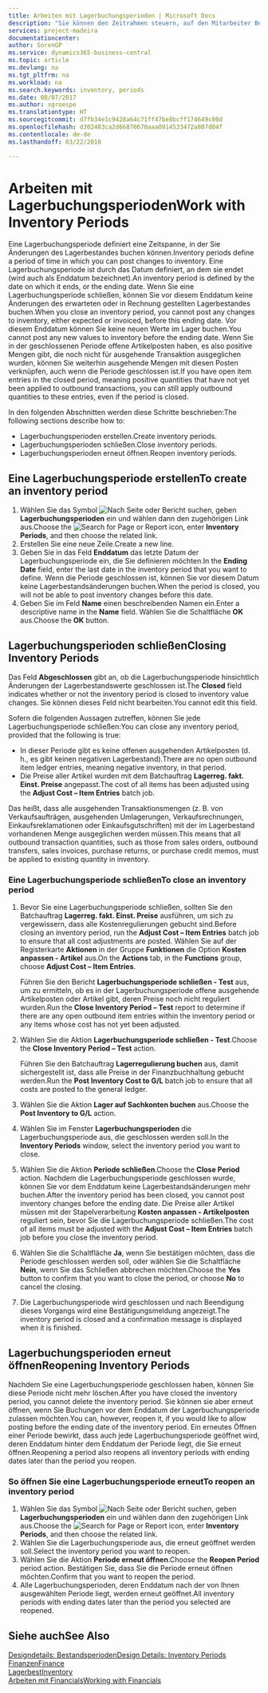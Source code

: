 ```yaml
---
title: Arbeiten mit Lagerbuchungsperioden | Microsoft Docs
description: "Sie können den Zeitrahmen steuern, auf den Mitarbeiter Beitragsänderungen des Lagerbestandes buchen können, indem Sie Lagerbuchungsperioden definieren."
services: project-madeira
documentationcenter: 
author: SorenGP
ms.service: dynamics365-business-central
ms.topic: article
ms.devlang: na
ms.tgt_pltfrm: na
ms.workload: na
ms.search.keywords: inventory, periods
ms.date: 08/07/2017
ms.author: sgroespe
ms.translationtype: HT
ms.sourcegitcommit: d7fb34e1c9428a64c71ff47be8bcff174649c00d
ms.openlocfilehash: d302483ca2d66870670aaa0914533472a807d04f
ms.contentlocale: de-de
ms.lasthandoff: 03/22/2018

---
```

# <a name="work-with-inventory-periods"></a><span data-ttu-id="75a91-103">Arbeiten mit Lagerbuchungsperioden</span><span class="sxs-lookup"><span data-stu-id="75a91-103">Work with Inventory Periods</span></span>
<span data-ttu-id="75a91-104">Eine Lagerbuchungsperiode definiert eine Zeitspanne, in der Sie Änderungen des Lagerbestandes buchen können.</span><span class="sxs-lookup"><span data-stu-id="75a91-104">Inventory periods define a period of time in which you can post changes to inventory.</span></span> <span data-ttu-id="75a91-105">Eine Lagerbuchungsperiode ist durch das Datum definiert, an dem sie endet (wird auch als Enddatum bezeichnet).</span><span class="sxs-lookup"><span data-stu-id="75a91-105">An inventory period is defined by the date on which it ends, or the ending date.</span></span> <span data-ttu-id="75a91-106">Wenn Sie eine Lagerbuchungsperiode schließen, können Sie vor diesem Enddatum keine Änderungen des erwarteten oder in Rechnung gestellten Lagerbestandes buchen.</span><span class="sxs-lookup"><span data-stu-id="75a91-106">When you close an inventory period, you cannot post any changes to inventory, either expected or invoiced, before this ending date.</span></span> <span data-ttu-id="75a91-107">Vor diesem Enddatum können Sie keine neuen Werte im Lager buchen.</span><span class="sxs-lookup"><span data-stu-id="75a91-107">You cannot post any new values to inventory before the ending date.</span></span> <span data-ttu-id="75a91-108">Wenn Sie in der geschlossenen Periode offene Artikelposten haben, es also positive Mengen gibt, die noch nicht für ausgehende Transaktion ausgeglichen wurden, können Sie weiterhin ausgehende Mengen mit diesen Posten verknüpfen, auch wenn die Periode geschlossen ist.</span><span class="sxs-lookup"><span data-stu-id="75a91-108">If you have open item entries in the closed period, meaning positive quantities that have not yet been applied to outbound transactions, you can still apply outbound quantities to these entries, even if the period is closed.</span></span>  

<span data-ttu-id="75a91-109">In den folgenden Abschnitten werden diese Schritte beschrieben:</span><span class="sxs-lookup"><span data-stu-id="75a91-109">The following sections describe how to:</span></span>  

* <span data-ttu-id="75a91-110">Lagerbuchungsperioden erstellen.</span><span class="sxs-lookup"><span data-stu-id="75a91-110">Create inventory periods.</span></span>  
* <span data-ttu-id="75a91-111">Lagerbuchungsperioden schließen.</span><span class="sxs-lookup"><span data-stu-id="75a91-111">Close inventory periods.</span></span>  
* <span data-ttu-id="75a91-112">Lagerbuchungsperioden erneut öffnen.</span><span class="sxs-lookup"><span data-stu-id="75a91-112">Reopen inventory periods.</span></span>  

## <a name="to-create-an-inventory-period"></a><span data-ttu-id="75a91-113">Eine Lagerbuchungsperiode erstellen</span><span class="sxs-lookup"><span data-stu-id="75a91-113">To create an inventory period</span></span>  
1. <span data-ttu-id="75a91-114">Wählen Sie das Symbol ![Nach Seite oder Bericht suchen](media/ui-search/search_small.png "Symbol Nach Seite oder Bericht suchen"), geben **Lagerbuchungsperioden** ein und wählen dann den zugehörigen Link aus.</span><span class="sxs-lookup"><span data-stu-id="75a91-114">Choose the ![Search for Page or Report](media/ui-search/search_small.png "Search for Page or Report icon") icon, enter **Inventory Periods**, and then choose the related link.</span></span>  
2. <span data-ttu-id="75a91-115">Erstellen Sie eine neue Zeile.</span><span class="sxs-lookup"><span data-stu-id="75a91-115">Create a new line.</span></span>  
3. <span data-ttu-id="75a91-116">Geben Sie in das Feld **Enddatum** das letzte Datum der Lagerbuchungsperiode ein, die Sie definieren möchten.</span><span class="sxs-lookup"><span data-stu-id="75a91-116">In the **Ending Date** field, enter the last date in the inventory period that you want to define.</span></span> <span data-ttu-id="75a91-117">Wenn die Periode geschlossen ist, können Sie vor diesem Datum keine Lagerbestandsänderungen buchen.</span><span class="sxs-lookup"><span data-stu-id="75a91-117">When the period is closed, you will not be able to post inventory changes before this date.</span></span>  
4. <span data-ttu-id="75a91-118">Geben Sie im Feld **Name** einen beschreibenden Namen ein.</span><span class="sxs-lookup"><span data-stu-id="75a91-118">Enter a descriptive name in the **Name** field.</span></span> <span data-ttu-id="75a91-119">Wählen Sie die Schaltfläche **OK** aus.</span><span class="sxs-lookup"><span data-stu-id="75a91-119">Choose the **OK** button.</span></span>  

## <a name="closing-inventory-periods"></a><span data-ttu-id="75a91-120">Lagerbuchungsperioden schließen</span><span class="sxs-lookup"><span data-stu-id="75a91-120">Closing Inventory Periods</span></span>  
<span data-ttu-id="75a91-121">Das Feld **Abgeschlossen** gibt an, ob die Lagerbuchungsperiode hinsichtlich Änderungen der Lagerbestandswerte geschlossen ist.</span><span class="sxs-lookup"><span data-stu-id="75a91-121">The **Closed** field indicates whether or not the inventory period is closed to inventory value changes.</span></span> <span data-ttu-id="75a91-122">Sie können dieses Feld nicht bearbeiten.</span><span class="sxs-lookup"><span data-stu-id="75a91-122">You cannot edit this field.</span></span>  

<span data-ttu-id="75a91-123">Sofern die folgenden Aussagen zutreffen, können Sie jede Lagerbuchungsperiode schließen:</span><span class="sxs-lookup"><span data-stu-id="75a91-123">You can close any inventory period, provided that the following is true:</span></span>  

* <span data-ttu-id="75a91-124">In dieser Periode gibt es keine offenen ausgehenden Artikelposten (d. h., es gibt keinen negativen Lagerbestand).</span><span class="sxs-lookup"><span data-stu-id="75a91-124">There are no open outbound item ledger entries, meaning negative inventory, in that period.</span></span>  
* <span data-ttu-id="75a91-125">Die Preise aller Artikel wurden mit dem Batchauftrag **Lagerreg. fakt. Einst. Preise** angepasst.</span><span class="sxs-lookup"><span data-stu-id="75a91-125">The cost of all items has been adjusted using the **Adjust Cost – Item Entries** batch job.</span></span>  

<span data-ttu-id="75a91-126">Das heißt, dass alle ausgehenden Transaktionsmengen (z. B. von Verkaufsaufträgen, ausgehenden Umlagerungen, Verkaufsrechnungen, Einkaufsreklamationen oder Einkaufsgutschriften) mit der im Lagerbestand vorhandenen Menge ausgeglichen werden müssen.</span><span class="sxs-lookup"><span data-stu-id="75a91-126">This means that all outbound transaction quantities, such as those from sales orders, outbound transfers, sales invoices, purchase returns, or purchase credit memos, must be applied to existing quantity in inventory.</span></span>  

### <a name="to-close-an-inventory-period"></a><span data-ttu-id="75a91-127">Eine Lagerbuchungsperiode schließen</span><span class="sxs-lookup"><span data-stu-id="75a91-127">To close an inventory period</span></span>  
1. <span data-ttu-id="75a91-128">Bevor Sie eine Lagerbuchungsperiode schließen, sollten Sie den Batchauftrag **Lagerreg. fakt. Einst. Preise** ausführen, um sich zu vergewissern, dass alle Kostenregulierungen gebucht sind.</span><span class="sxs-lookup"><span data-stu-id="75a91-128">Before closing an inventory period, run the **Adjust Cost – Item Entries** batch job to ensure that all cost adjustments are posted.</span></span> <span data-ttu-id="75a91-129">Wählen Sie auf der Registerkarte **Aktionen** in der Gruppe **Funktionen** die Option **Kosten anpassen - Artikel** aus.</span><span class="sxs-lookup"><span data-stu-id="75a91-129">On the **Actions** tab, in the **Functions** group, choose **Adjust Cost – Item Entries**.</span></span>  

     <span data-ttu-id="75a91-130">Führen Sie den Bericht **Lagerbuchungsperiode schließen - Test** aus, um zu ermitteln, ob es in der Lagerbuchungsperiode offene ausgehende Artikelposten oder Artikel gibt, deren Preise noch nicht reguliert wurden.</span><span class="sxs-lookup"><span data-stu-id="75a91-130">Run the **Close Inventory Period – Test** report to determine if there are any open outbound item entries within the inventory period or any items whose cost has not yet been adjusted.</span></span>  
2. <span data-ttu-id="75a91-131">Wählen Sie die Aktion **Lagerbuchungsperiode schließen - Test**.</span><span class="sxs-lookup"><span data-stu-id="75a91-131">Choose the **Close Inventory Period – Test** action.</span></span>  

     <span data-ttu-id="75a91-132">Führen Sie den Batchauftrag **Lagerregulierung buchen** aus, damit sichergestellt ist, dass alle Preise in der Finanzbuchhaltung gebucht werden.</span><span class="sxs-lookup"><span data-stu-id="75a91-132">Run the **Post Inventory Cost to G/L** batch job to ensure that all costs are posted to the general ledger.</span></span>  
3. <span data-ttu-id="75a91-133">Wählen Sie die Aktion **Lager auf Sachkonten buchen** aus.</span><span class="sxs-lookup"><span data-stu-id="75a91-133">Choose the **Post Inventory to G/L** action.</span></span>  
4. <span data-ttu-id="75a91-134">Wählen Sie im Fenster  **Lagerbuchungsperioden** die Lagerbuchungsperiode aus, die geschlossen werden soll.</span><span class="sxs-lookup"><span data-stu-id="75a91-134">In the **Inventory Periods** window, select the inventory period you want to close.</span></span>  
5. <span data-ttu-id="75a91-135">Wählen Sie die Aktion **Periode schließen**.</span><span class="sxs-lookup"><span data-stu-id="75a91-135">Choose the **Close Period** action.</span></span> <span data-ttu-id="75a91-136">Nachdem die Lagerbuchungsperiode geschlossen wurde, können Sie vor dem Enddatum keine Lagerbestandsänderungen mehr buchen.</span><span class="sxs-lookup"><span data-stu-id="75a91-136">After the inventory period has been closed, you cannot post inventory changes before the ending date.</span></span> <span data-ttu-id="75a91-137">Die Preise aller Artikel müssen mit der Stapelverarbeitung **Kosten anpassen - Artikelposten** reguliert sein, bevor Sie die Lagerbuchungsperiode schließen.</span><span class="sxs-lookup"><span data-stu-id="75a91-137">The cost of all items must be adjusted with the **Adjust Cost – Item Entries** batch job before you close the inventory period.</span></span>  
6. <span data-ttu-id="75a91-138">Wählen Sie die Schaltfläche **Ja**, wenn Sie bestätigen möchten, dass die Periode geschlossen werden soll, oder wählen Sie die Schaltfläche **Nein**, wenn Sie das Schließen abbrechen möchten.</span><span class="sxs-lookup"><span data-stu-id="75a91-138">Choose the **Yes** button to confirm that you want to close the period, or choose **No** to cancel the closing.</span></span>  
7. <span data-ttu-id="75a91-139">Die Lagerbuchungsperiode wird geschlossen und nach Beendigung dieses Vorgangs wird eine Bestätigungsmeldung angezeigt.</span><span class="sxs-lookup"><span data-stu-id="75a91-139">The inventory period is closed and a confirmation message is displayed when it is finished.</span></span>  

## <a name="reopening-inventory-periods"></a><span data-ttu-id="75a91-140">Lagerbuchungsperioden erneut öffnen</span><span class="sxs-lookup"><span data-stu-id="75a91-140">Reopening Inventory Periods</span></span>  
<span data-ttu-id="75a91-141">Nachdem Sie eine Lagerbuchungsperiode geschlossen haben, können Sie diese Periode nicht mehr löschen.</span><span class="sxs-lookup"><span data-stu-id="75a91-141">After you have closed the inventory period, you cannot delete the inventory period.</span></span> <span data-ttu-id="75a91-142">Sie können sie aber erneut öffnen, wenn Sie Buchungen vor dem Enddatum der Lagerbuchungsperiode zulassen möchten.</span><span class="sxs-lookup"><span data-stu-id="75a91-142">You can, however, reopen it, if you would like to allow posting before the ending date of the inventory period.</span></span> <span data-ttu-id="75a91-143">Ein erneutes Öffnen einer Periode bewirkt, dass auch jede Lagerbuchungsperiode geöffnet wird, deren Enddatum hinter dem Enddatum der Periode liegt, die Sie erneut öffnen.</span><span class="sxs-lookup"><span data-stu-id="75a91-143">Reopening a period also reopens all inventory periods with ending dates later than the period you reopen.</span></span>  

### <a name="to-reopen-an-inventory-period"></a><span data-ttu-id="75a91-144">So öffnen Sie eine Lagerbuchungsperiode erneut</span><span class="sxs-lookup"><span data-stu-id="75a91-144">To reopen an inventory period</span></span>  
1. <span data-ttu-id="75a91-145">Wählen Sie das Symbol ![Nach Seite oder Bericht suchen](media/ui-search/search_small.png "Symbol Nach Seite oder Bericht suchen"), geben **Lagerbuchungsperioden** ein und wählen dann den zugehörigen Link aus.</span><span class="sxs-lookup"><span data-stu-id="75a91-145">Choose the ![Search for Page or Report](media/ui-search/search_small.png "Search for Page or Report icon") icon, enter **Inventory Periods**, and then choose the related link.</span></span>  
2. <span data-ttu-id="75a91-146">Wählen Sie die Lagerbuchungsperiode aus, die erneut geöffnet werden soll.</span><span class="sxs-lookup"><span data-stu-id="75a91-146">Select the inventory period you want to reopen.</span></span>  
3. <span data-ttu-id="75a91-147">Wählen Sie die Aktion **Periode erneut öffnen**.</span><span class="sxs-lookup"><span data-stu-id="75a91-147">Choose the **Reopen Period** period action.</span></span> <span data-ttu-id="75a91-148">Bestätigen Sie, dass Sie die Periode erneut öffnen möchten.</span><span class="sxs-lookup"><span data-stu-id="75a91-148">Confirm that you want to reopen the period.</span></span>  
4. <span data-ttu-id="75a91-149">Alle Lagerbuchungsperioden, deren Enddatum nach der von Ihnen ausgewählten Periode liegt, werden erneut geöffnet.</span><span class="sxs-lookup"><span data-stu-id="75a91-149">All inventory periods with ending dates later than the period you selected are reopened.</span></span>  

## <a name="see-also"></a><span data-ttu-id="75a91-150">Siehe auch</span><span class="sxs-lookup"><span data-stu-id="75a91-150">See Also</span></span>  
[<span data-ttu-id="75a91-151">Designdetails: Bestandsperioden</span><span class="sxs-lookup"><span data-stu-id="75a91-151">Design Details: Inventory Periods</span></span>](design-details-inventory-periods.md)  
[<span data-ttu-id="75a91-152">Finanzen</span><span class="sxs-lookup"><span data-stu-id="75a91-152">Finance</span></span>](finance.md)  
[<span data-ttu-id="75a91-153">Lagerbest</span><span class="sxs-lookup"><span data-stu-id="75a91-153">Inventory</span></span>](inventory-manage-inventory.md)  
[<span data-ttu-id="75a91-154">Arbeiten mit Financials</span><span class="sxs-lookup"><span data-stu-id="75a91-154">Working with Financials</span></span>](ui-work-product.md)

